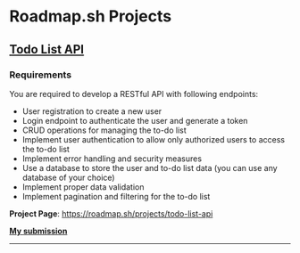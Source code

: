 # Roadmap.sh Projects

## [Todo List API](TodoListAPI/main.py)

### Requirements

You are required to develop a RESTful API with following endpoints:

* User registration to create a new user
* Login endpoint to authenticate the user and generate a token
* CRUD operations for managing the to-do list
* Implement user authentication to allow only authorized users to access the to-do list
* Implement error handling and security measures
* Use a database to store the user and to-do list data (you can use any database of your choice)
* Implement proper data validation
* Implement pagination and filtering for the to-do list

**Project Page**: https://roadmap.sh/projects/todo-list-api

**[My submission](https://roadmap.sh/projects/todo-list-api/solutions?u=655494c468ca602613326698)**

<hr>

